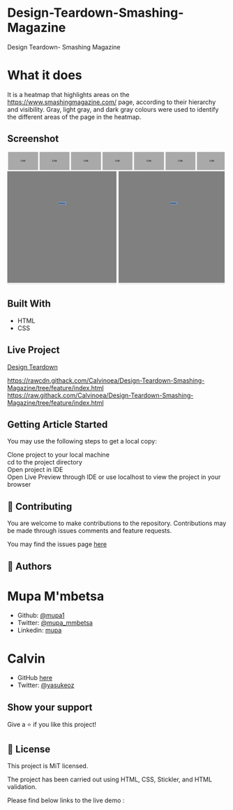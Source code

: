 # Design-Teardown-Smashing-Magazine


Design Teardown- Smashing Magazine
  
# What it does  
  
It is a heatmap that highlights areas on the https://www.smashingmagazine.com/ page, according to their hierarchy and visibility. Gray, light gray, and dark gray colours were used to identify the different areas of the page in the heatmap.
  
## Screenshot

![screenshot](./images/screenshot.png)

## Built With  
  
- HTML
- CSS

  
## Live Project  

[Design Teardown](https://gracious-jang-d7edc2.netlify.com/)  

https://rawcdn.githack.com/Calvinoea/Design-Teardown-Smashing-Magazine/tree/feature/index.html
https://raw.githack.com/Calvinoea/Design-Teardown-Smashing-Magazine/tree/feature/index.html

## Getting Article Started  
You may use the following steps to get a local copy:
  
Clone project to your local machine  
cd to the project directory  
Open project in IDE  
Open Live Preview through IDE or use localhost to view the project in your browser  
  
## 🤝 Contributing
You are welcome to make contributions to the repository. Contributions may be made through issues comments and feature requests.

You may find the issues page [here](https://github.com/Calvinoea/Design-Teardown-Smashing-Magazine/issues)

## 👤 Authors

# Mupa M'mbetsa

- Github: [@mupa1](https://github.com/Mupa1)
- Twitter: [@mupa_mmbetsa](https://twitter.com/mupa_mmbetsa)
- Linkedin: [mupa](https://www.linkedin.com/in/mupa_mmbetsa)


# Calvin
- GitHub [here](https://github.com/calvinoea/)
- Twitter: [@yasukeoz](https://twitter.com/yasukeoz)

## Show your support  
Give a ⭐️ if you like this project!

## 📝 License  
This project is MiT licensed.





The project has been carried out using HTML, CSS, Stickler, and HTML validation. 

Please find below links to the live demo :



